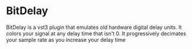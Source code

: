 # BitDelay

BitDelay is a vst3 plugin that emulates old hardware digital delay units. It colors your signal at any delay time that isn't 0. It progressively decimates your sample rate as you increase your delay time
